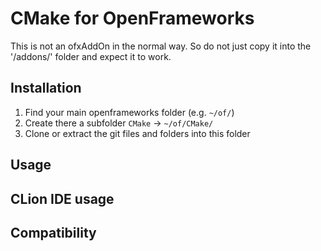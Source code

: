# CMake for OpenFrameworks
This is not an ofxAddOn in the normal way. So do not just copy it into the '/addons/' folder and expect it to work.

## Installation
1. Find your main openframeworks folder (e.g. `~/of/`)
2. Create there a subfolder `CMake` -> `~/of/CMake/`
3. Clone or extract the git files and folders into this folder

## Usage

## CLion IDE usage

## Compatibility

